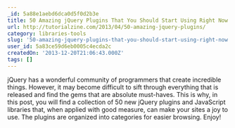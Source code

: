 ```yaml
---
_id: 5a88e1aebd6dca0d5f0d2b3e
title: 50 Amazing jQuery Plugins That You Should Start Using Right Now
url: http://tutorialzine.com/2013/04/50-amazing-jquery-plugins/
category: libraries-tools
slug: '50-amazing-jquery-plugins-that-you-should-start-using-right-now'
user_id: 5a83ce59d6eb0005c4ecda2c
createdOn: '2013-12-20T21:06:43.000Z'
tags: []
---
```


jQuery has a wonderful community of programmers that create incredible things. However, it may become difficult to sift through everything that is released and find the gems that are absolute must-haves. This is why, in this post, you will find a collection of 50 new jQuery plugins and JavaScript libraries that, when applied with good measure, can make your sites a joy to use. The plugins are organized into categories for easier browsing. Enjoy!
